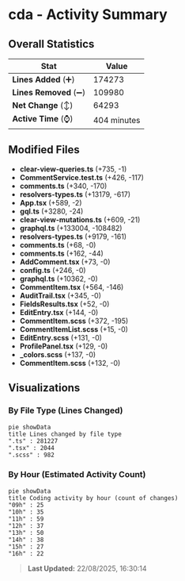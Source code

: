 # cda - Activity Summary 

## Overall Statistics

| Stat                   | Value                                                             |
| ---------------------- | ----------------------------------------------------------------- |
| **Lines Added** (➕)   | 174273                                          |
| **Lines Removed** (➖) | 109980                                        |
| **Net Change** (↕)    | 64293                |
| **Active Time** (⌚)   | 404 minutes |


## Modified Files
- **clear-view-queries.ts** (+735, -1)
- **CommentService.test.ts** (+426, -117)
- **comments.ts** (+340, -170)
- **resolvers-types.ts** (+13179, -617)
- **App.tsx** (+589, -2)
- **gql.ts** (+3280, -24)
- **clear-view-mutations.ts** (+609, -21)
- **graphql.ts** (+133004, -108482)
- **resolvers-types.ts** (+9179, -161)
- **comments.ts** (+68, -0)
- **comments.ts** (+162, -44)
- **AddComment.tsx** (+73, -0)
- **config.ts** (+246, -0)
- **graphql.ts** (+10362, -0)
- **CommentItem.tsx** (+564, -146)
- **AuditTrail.tsx** (+345, -0)
- **FieldsResults.tsx** (+52, -0)
- **EditEntry.tsx** (+144, -0)
- **CommentItem.scss** (+372, -195)
- **CommentItemList.scss** (+15, -0)
- **EditEntry.scss** (+131, -0)
- **ProfilePanel.tsx** (+129, -0)
- **_colors.scss** (+137, -0)
- **CommentItem.scss** (+132, -0)

## Visualizations

### By File Type (Lines Changed)

```mermaid
pie showData
title Lines changed by file type
".ts" : 281227
".tsx" : 2044
".scss" : 982
```

### By Hour (Estimated Activity Count)

```mermaid
pie showData
title Coding activity by hour (count of changes)
"09h" : 25
"10h" : 35
"11h" : 59
"12h" : 37
"13h" : 50
"14h" : 38
"15h" : 27
"16h" : 22
```


> **Last Updated:** 22/08/2025, 16:30:14